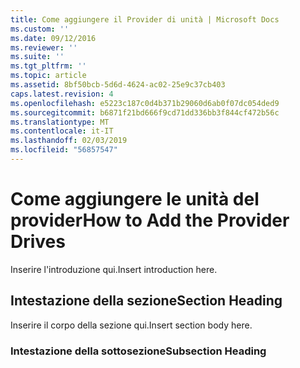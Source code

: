 ```yaml
---
title: Come aggiungere il Provider di unità | Microsoft Docs
ms.custom: ''
ms.date: 09/12/2016
ms.reviewer: ''
ms.suite: ''
ms.tgt_pltfrm: ''
ms.topic: article
ms.assetid: 8bf50bcb-5d6d-4624-ac02-25e9c37cb403
caps.latest.revision: 4
ms.openlocfilehash: e5223c187c0d4b371b29060d6ab0f07dc054ded9
ms.sourcegitcommit: b6871f21bd666f9cd71dd336bb3f844cf472b56c
ms.translationtype: MT
ms.contentlocale: it-IT
ms.lasthandoff: 02/03/2019
ms.locfileid: "56857547"
---
```

# <a name="how-to-add-the-provider-drives"></a><span data-ttu-id="ba0a6-102">Come aggiungere le unità del provider</span><span class="sxs-lookup"><span data-stu-id="ba0a6-102">How to Add the Provider Drives</span></span>

<span data-ttu-id="ba0a6-103">Inserire l'introduzione qui.</span><span class="sxs-lookup"><span data-stu-id="ba0a6-103">Insert introduction here.</span></span>

## <a name="section-heading"></a><span data-ttu-id="ba0a6-104">Intestazione della sezione</span><span class="sxs-lookup"><span data-stu-id="ba0a6-104">Section Heading</span></span>

 <span data-ttu-id="ba0a6-105">Inserire il corpo della sezione qui.</span><span class="sxs-lookup"><span data-stu-id="ba0a6-105">Insert section body here.</span></span>

### <a name="subsection-heading"></a><span data-ttu-id="ba0a6-106">Intestazione della sottosezione</span><span class="sxs-lookup"><span data-stu-id="ba0a6-106">Subsection Heading</span></span>
